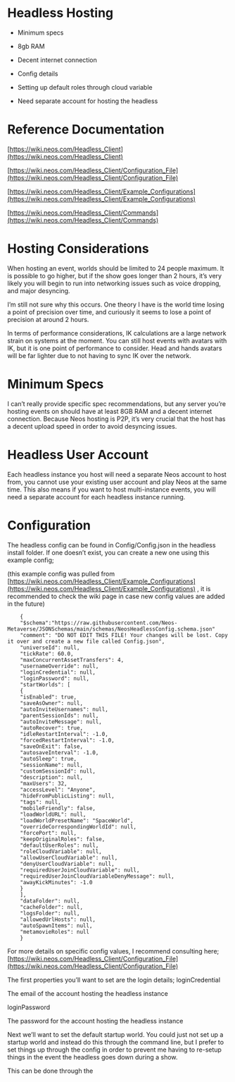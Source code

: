 
# Headless Hosting

-   Minimum specs
    

-   8gb RAM
    
-   Decent internet connection
    

-   Config details
    

-   Setting up default roles through cloud variable
    

-   Need separate account for hosting the headless
    

# Reference Documentation

[https://wiki.neos.com/Headless_Client](https://wiki.neos.com/Headless_Client)

[https://wiki.neos.com/Headless_Client/Configuration_File](https://wiki.neos.com/Headless_Client/Configuration_File)

[https://wiki.neos.com/Headless_Client/Example_Configurations](https://wiki.neos.com/Headless_Client/Example_Configurations)

[https://wiki.neos.com/Headless_Client/Commands](https://wiki.neos.com/Headless_Client/Commands)

  

# Hosting Considerations

When hosting an event, worlds should be limited to 24 people maximum. It is possible to go higher, but if the show goes longer than 2 hours, it’s very likely you will begin to run into networking issues such as voice dropping, and major desyncing.

  

I’m still not sure why this occurs. One theory I have is the world time losing a point of precision over time, and curiously it seems to lose a point of precision at around 2 hours.

  

In terms of performance considerations, IK calculations are a large network strain on systems at the moment. You can still host events with avatars with IK, but it is one point of performance to consider. Head and hands avatars will be far lighter due to not having to sync IK over the network.

  

# Minimum Specs

I can’t really provide specific spec recommendations, but any server you’re hosting events on should have at least 8GB RAM and a decent internet connection. Because Neos hosting is P2P, it’s very crucial that the host has a decent upload speed in order to avoid desyncing issues.

  

# Headless User Account

Each headless instance you host will need a separate Neos account to host from, you cannot use your existing user account and play Neos at the same time. This also means if you want to host multi-instance events, you will need a separate account for each headless instance running.

# Configuration

The headless config can be found in Config/Config.json in the headless install folder. If one doesn’t exist, you can create a new one using this example config;

  

(this example config was pulled from [https://wiki.neos.com/Headless_Client/Example_Configurations](https://wiki.neos.com/Headless_Client/Example_Configurations) , it is recommended to check the wiki page in case new config values are added in the future)
		
		{  
		"$schema":"https://raw.githubusercontent.com/Neos-Metaverse/JSONSchemas/main/schemas/NeosHeadlessConfig.schema.json"  
		"comment": "DO NOT EDIT THIS FILE! Your changes will be lost. Copy it over and create a new file called Config.json",  
		"universeId": null,  
		"tickRate": 60.0,  
		"maxConcurrentAssetTransfers": 4,  
		"usernameOverride": null,  
		"loginCredential": null,  
		"loginPassword": null,  
		"startWorlds": [  
		{  
		"isEnabled": true,  
		"saveAsOwner": null,  
		"autoInviteUsernames": null,  
		"parentSessionIds": null,  
		"autoInviteMessage": null,  
		"autoRecover": true,  
		"idleRestartInterval": -1.0,  
		"forcedRestartInterval": -1.0,  
		"saveOnExit": false,  
		"autosaveInterval": -1.0,  
		"autoSleep": true,  
		"sessionName": null,  
		"customSessionId": null,  
		"description": null,  
		"maxUsers": 32,  
		"accessLevel": "Anyone",  
		"hideFromPublicListing": null,  
		"tags": null,  
		"mobileFriendly": false,  
		"loadWorldURL": null,  
		"loadWorldPresetName": "SpaceWorld",  
		"overrideCorrespondingWorldId": null,  
		"forcePort": null,  
		"keepOriginalRoles": false,  
		"defaultUserRoles": null,  
		"roleCloudVariable": null,  
		"allowUserCloudVariable": null,  
		"denyUserCloudVariable": null,  
		"requiredUserJoinCloudVariable": null,  
		"requiredUserJoinCloudVariableDenyMessage": null,  
		"awayKickMinutes": -1.0  
		}  
		],  
		"dataFolder": null,  
		"cacheFolder": null,  
		"logsFolder": null,  
		"allowedUrlHosts": null,  
		"autoSpawnItems": null,  
		"metamovieRoles": null  
		}
For more details on specific config values, I recommend consulting here;
[https://wiki.neos.com/Headless_Client/Configuration_File](https://wiki.neos.com/Headless_Client/Configuration_File)

The first properties you’ll want to set are the login details;
loginCredential

The email of the account hosting the headless instance

loginPassword

The password for the account hosting the headless instance

  

Next we’ll want to set the default startup world. You could just not set up a startup world and instead do this through the command line, but I prefer to set things up through the config in order to prevent me having to re-setup things in the event the headless goes down during a show.

  

This can be done through the
